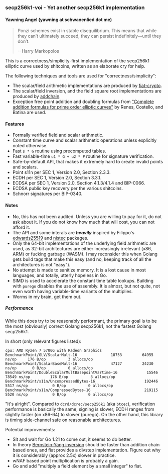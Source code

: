 ### secp256k1-voi - Yet another secp256k1 implementation
#### Yawning Angel (yawning at schwanenlied dot me)

> Ponzi schemes exist in stable disequilibrium. This means that while
> they can’t ultimately succeed, they can persist indefinitely—until
> they don’t.
>
> --Harry Markopolos

This is a correctness/simplicity-first implementation of the secp256k1
elliptic curve used by shitcoins, written as an elaborate cry for help.

The following techniques and tools are used for "correctness/simplicity":
- The scalar/field arithmetic implementations are produced by [fiat-crypto][1].
- The scalar/field inversion, and the field square root implementations
are produced by [addchain][2].
- Exception free point addition and doubling formulas from
["Complete addition formulas for prime order elliptic curves"][3] by
Renes, Costello, and Batina are used.

#### Features

- Formally verified field and scalar arithmetic.
- Constant time curve and scalar arithmetic operations unless explicitly
noted otherwise.
- Fast `s * G` routine using precomputed tables.
- Fast variable-time `u1 * G + u2 * P` routine for signature verification.
- Safe-by-default API, that makes it extremely hard to create invalid points
and scalars.
- Point s11n per SEC 1, Version 2.0, Section 2.3.3.
- ECDH per SEC 1, Version 2.0, Section 3.3.1.
- ECDSA per SEC 1, Version 2.0, Section 4.1.3/4.1.4 and BIP-0066.
- ECDSA public key recovery per the various shitcoins.
- Schnorr signatures per BIP-0340.

#### Notes

- No, this has not been audited.  Unless you are willing to pay for it,
do not ask about it.  If you do not know how much that will cost, you
can not afford it.
- The API and some interals are ***heavily*** inspired by
Filippo's [edwards25519][4] and [nistec][5] packages.
- Only the 64-bit implementations of the underlying field arithmetic are
used, as 32-bit architectures are either increasingly irrelevant (x86, ARM)
or fucking garbage (WASM).  I may reconsider this when Golang gets build
tags that make this easy (and no, keeping track of all the architectures
is not "easy").
- No attempt is made to sanitize memory.  It is a lost cause in most
languages, and totally, utterly hopeless in Go.
- SIMD is used to accelerate the constant time table lookups.  Building
with `purego` disables the use of assembly.  It is almost, but not
quite, not even worth having variable-time variants of the multiplies.
- Worms in my brain, get them out.

##### Performance

While this does try to be reasonably performant, the primary goal is to
be the most (obviously) correct Golang secp256k1, not the fastest Golang
secp256k1.

In short (only relevant figures listed):
```
cpu: AMD Ryzen 7 5700G with Radeon Graphics
BenchmarkPoint/GLV/ScalarMult-16          	   18753	     64955 ns/op     176 B/op	       3 allocs/op
BenchmarkPoint/ScalarBaseMult-16          	   47127	     24230 ns/op       0 B/op	       0 allocs/op
BenchmarkPoint/DoubleScalarMultBasepointVartime-16         	   15546	     78549 ns/op	     176 B/op	       3 allocs/op
BenchmarkPoint/s11n/UncompressedBytes-16                   	  192446	      5517 ns/op	       0 B/op	       0 allocs/op
BenchmarkPoint/s11n/CompressedBytes-16                     	  219115	      5520 ns/op	       0 B/op	       0 allocs/op
```

"It's alright".  Compared to `dcrd/dcrec/secp256k1` (aka `btcec`),
verification performance is basically the same, signing is slower, ECDH
ranges from slightly faster (on x86-64) to slower (purego).  On the other
hand, this library is timing side-channel safe on reasonable architectures.

Potential improvements:
- Sit and wait for Go 1.21 to come out, it seems to do better.
- In theory [Bernstein-Yang inversion][6] should be faster than addition
chain based ones, and fiat provides a divstep implementation.  Figure out
why it is considerably (approx 2.5x) slower in practice.
- wNAF based point multiplication is probably a gain.
- Go and add "multiply a field element by a small integer" to fiat.

[1]: https://github.com/mit-plv/fiat-crypto
[2]: https://github.com/mmcloughlin/addchain
[3]: https://eprint.iacr.org/2015/1060.pdf
[4]: https://pkg.go.dev/filippo.io/edwards25519
[5]: https://pkg.go.dev/filippo.io/nistec
[6]: https://eprint.iacr.org/2019/266